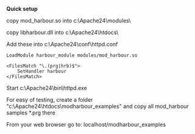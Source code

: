 **Quick setup**

copy mod_harbour.so into c:\Apache24\modules\

copy libharbour.dll into c:\Apache24\htdocs\

Add these into c:\Apache24\conf\httpd.conf

```
LoadModule harbour_module modules/mod_harbour.so

<FilesMatch "\.(prg|hrb)$">
    SetHandler harbour
</FilesMatch>
```

Start c:\Apache24\bin\httpd.exe

For easy of testing, create a folder "c:\Apache24\htdocs\modharbour_examples\" and copy all mod_harbour samples *.prg there

From your web browser go to: localhost/modharbour_examples
